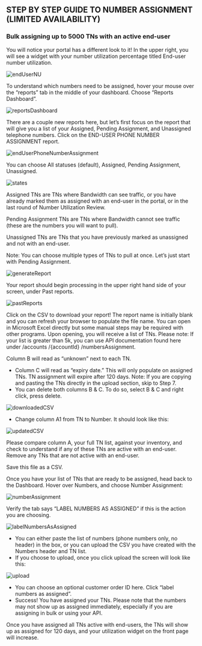 ## STEP BY STEP GUIDE TO NUMBER ASSIGNMENT (LIMITED AVAILABILITY)

### Bulk assigning up to 5000 TNs with an active end-user

You will notice your portal has a different look to it! In the upper right, you will see a widget with your number utilization percentage titled End-user number utilization.

![endUserNU](../images/nur-images/enduserNU.png)

To understand which numbers need to be assigned, hover your mouse over the “reports” tab in the middle of your dashboard. Choose “Reports Dashboard”.

![reportsDashboard](../images/nur-images/reportsDashboard.png)

There are a couple new reports here, but let’s first focus on the report that will give you a list of your Assigned, Pending Assignment, and Unassigned telephone numbers. Click on the END-USER PHONE NUMBER ASSIGNMENT report.

![endUserPhoneNumberAssignment](../images/nur-images/endUserPhoneNumberAssignment.png)

You can choose All statuses (default), Assigned, Pending Assignment, Unassigned.

![states](../images/nur-images/states.png)

Assigned TNs are TNs where Bandwidth can see traffic, or you have already marked them as assigned with an end-user in the portal, or in the last round of Number Utilization Review.

Pending Assignment TNs are TNs where Bandwidth cannot see traffic (these are the numbers you will want to pull).

Unassigned TNs are TNs that you have previously marked as unassigned and not with an end-user.

Note: You can choose multiple types of TNs to pull at once. Let’s just start with Pending Assignment.

![generateReport](../images/nur-images/generateReport.png)

Your report should begin processing in the upper right hand side of your screen, under Past reports.

![pastReports](../images/nur-images/pastReports.png)

Click on the CSV to download your report! The report name is initially blank and you can refresh your browser to populate the file name. You can open in Microsoft Excel directly but some manual steps may be required with other programs. Upon opening, you will receive a list of TNs. Please note: If your list is greater than 5k, you can use API documentation found here under /accounts /{accountId} /numbersAssignment.

Column B will read as “unknown” next to each TN.

* Column C will read as “expiry date.” This will only populate on assigned TNs. TN assignment will expire after 120 days. Note: If you are copying and pasting the TNs directly in the upload section, skip to Step 7. 
* You can delete both columns B & C. To do so, select B & C and right click, press delete.

![downloadedCSV](../images/nur-images/downloadedCSV.png)

* Change column A1 from TN to Number. It should look like this:

![updatedCSV](../images/nur-images/updatedCSV.png)

Please compare column A, your full TN list, against your inventory, and check to understand if any of these TNs are active with an end-user. Remove any TNs that are not active with an end-user.

Save this file as a CSV.

Once you have your list of TNs that are ready to be assigned, head back to the Dashboard. Hover over Numbers, and choose Number Assignment:

![numberAssignment](../images/nur-images/numberAssignment.png)

Verify the tab says “LABEL NUMBERS AS ASSIGNED” if this is the action you are choosing.

![labelNumbersAsAssigned](../images/nur-images/labelNumbersAsAssigned.png)

* You can either paste the list of numbers (phone numbers only, no header) in the box, or you can upload the CSV you have created with the Numbers header and TN list.
* If you choose to upload, once you click upload the screen will look like this:

![upload](../images/nur-images/upload.png)

* You can choose an optional customer order ID here. Click “label numbers as assigned”.
* Success! You have assigned your TNs. Please note that the numbers may not show up as assigned immediately, especially if you are assigning in bulk or using your API.

Once you have assigned all TNs active with end-users, the TNs will show up as assigned for 120 days, and your utilization widget on the front page will increase.
<br><br>
